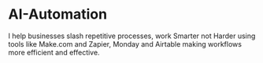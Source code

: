 # AI-Automation
I help businesses slash repetitive processes, work Smarter not Harder using tools like Make.com and Zapier, Monday and Airtable making workflows more efficient and effective.
